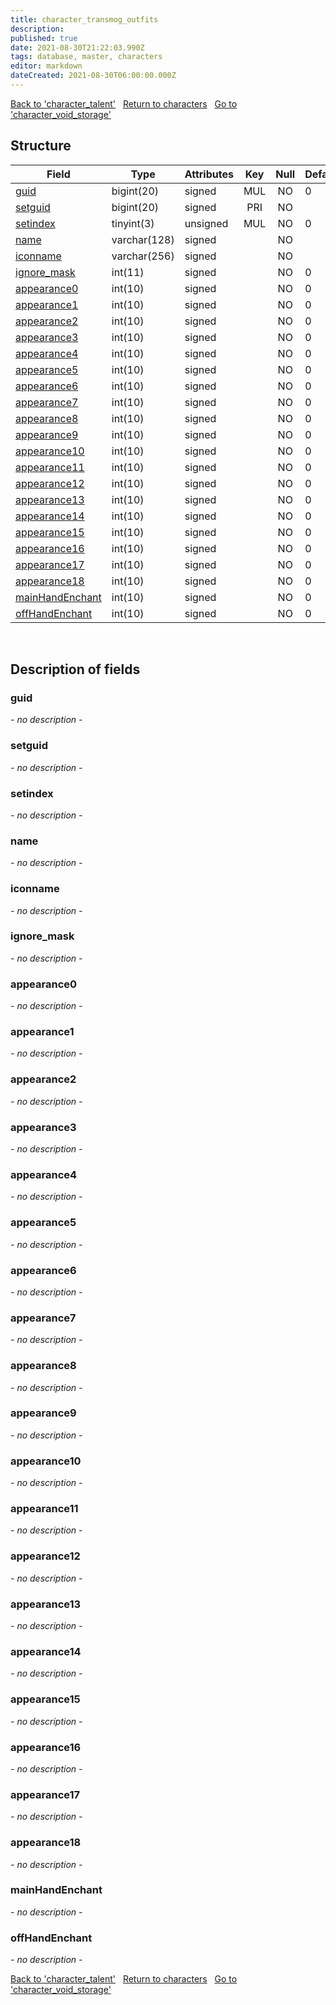 ```yaml
---
title: character_transmog_outfits
description: 
published: true
date: 2021-08-30T21:22:03.990Z
tags: database, master, characters
editor: markdown
dateCreated: 2021-08-30T06:00:00.000Z
---
```


<a href="https://trinitycore.info/de/database/master/characters/character_talent" class="mt-5 v-btn v-btn--depressed v-btn--flat v-btn--outlined theme--light v-size--default darkblue--text text--lighten-3"><span class="v-btn__content"><i aria-hidden="true" class="v-icon notranslate v-icon--left mdi mdi-arrow-left theme--light"></i><span>Back to 'character_talent'</span></span></a>&nbsp;&nbsp;&nbsp;<a href="https://trinitycore.info/de/database/master/characters/home" class="mt-5 v-btn v-btn--depressed v-btn--flat v-btn--outlined theme--light v-size--default darkblue--text text--lighten-3"><span class="v-btn__content"><i aria-hidden="true" class="v-icon notranslate v-icon--left mdi mdi-home-outline theme--light"></i><span>Return to characters</span></span></a>&nbsp;&nbsp;&nbsp;<a href="https://trinitycore.info/de/database/master/characters/character_void_storage" class="mt-5 v-btn v-btn--depressed v-btn--flat v-btn--outlined theme--light v-size--default darkblue--text text--lighten-3"><span class="v-btn__content"><span>Go to 'character_void_storage'</span><i aria-hidden="true" class="v-icon notranslate v-icon--right mdi mdi-arrow-right theme--light"></i></span></a>

## Structure

| Field | Type | Attributes | Key | Null | Default | Extra | Comment |
| --- | --- | --- | :---: | :---: | --- | --- | --- |
| [guid](#guid) | bigint(20) | signed | MUL | NO | 0 |  |  |
| [setguid](#setguid) | bigint(20) | signed | PRI | NO |  | auto_increment |  |
| [setindex](#setindex) | tinyint(3) | unsigned | MUL | NO | 0 |  |  |
| [name](#name) | varchar(128) | signed |  | NO |  |  |  |
| [iconname](#iconname) | varchar(256) | signed |  | NO |  |  |  |
| [ignore_mask](#ignore_mask) | int(11) | signed |  | NO | 0 |  |  |
| [appearance0](#appearance0) | int(10) | signed |  | NO | 0 |  |  |
| [appearance1](#appearance1) | int(10) | signed |  | NO | 0 |  |  |
| [appearance2](#appearance2) | int(10) | signed |  | NO | 0 |  |  |
| [appearance3](#appearance3) | int(10) | signed |  | NO | 0 |  |  |
| [appearance4](#appearance4) | int(10) | signed |  | NO | 0 |  |  |
| [appearance5](#appearance5) | int(10) | signed |  | NO | 0 |  |  |
| [appearance6](#appearance6) | int(10) | signed |  | NO | 0 |  |  |
| [appearance7](#appearance7) | int(10) | signed |  | NO | 0 |  |  |
| [appearance8](#appearance8) | int(10) | signed |  | NO | 0 |  |  |
| [appearance9](#appearance9) | int(10) | signed |  | NO | 0 |  |  |
| [appearance10](#appearance10) | int(10) | signed |  | NO | 0 |  |  |
| [appearance11](#appearance11) | int(10) | signed |  | NO | 0 |  |  |
| [appearance12](#appearance12) | int(10) | signed |  | NO | 0 |  |  |
| [appearance13](#appearance13) | int(10) | signed |  | NO | 0 |  |  |
| [appearance14](#appearance14) | int(10) | signed |  | NO | 0 |  |  |
| [appearance15](#appearance15) | int(10) | signed |  | NO | 0 |  |  |
| [appearance16](#appearance16) | int(10) | signed |  | NO | 0 |  |  |
| [appearance17](#appearance17) | int(10) | signed |  | NO | 0 |  |  |
| [appearance18](#appearance18) | int(10) | signed |  | NO | 0 |  |  |
| [mainHandEnchant](#mainhandenchant) | int(10) | signed |  | NO | 0 |  |  |
| [offHandEnchant](#offhandenchant) | int(10) | signed |  | NO | 0 |  |  |
&nbsp;
## Description of fields

### guid
*- no description -*
&nbsp;

### setguid
*- no description -*
&nbsp;

### setindex
*- no description -*
&nbsp;

### name
*- no description -*
&nbsp;

### iconname
*- no description -*
&nbsp;

### ignore_mask
*- no description -*
&nbsp;

### appearance0
*- no description -*
&nbsp;

### appearance1
*- no description -*
&nbsp;

### appearance2
*- no description -*
&nbsp;

### appearance3
*- no description -*
&nbsp;

### appearance4
*- no description -*
&nbsp;

### appearance5
*- no description -*
&nbsp;

### appearance6
*- no description -*
&nbsp;

### appearance7
*- no description -*
&nbsp;

### appearance8
*- no description -*
&nbsp;

### appearance9
*- no description -*
&nbsp;

### appearance10
*- no description -*
&nbsp;

### appearance11
*- no description -*
&nbsp;

### appearance12
*- no description -*
&nbsp;

### appearance13
*- no description -*
&nbsp;

### appearance14
*- no description -*
&nbsp;

### appearance15
*- no description -*
&nbsp;

### appearance16
*- no description -*
&nbsp;

### appearance17
*- no description -*
&nbsp;

### appearance18
*- no description -*
&nbsp;

### mainHandEnchant
*- no description -*
&nbsp;

### offHandEnchant
*- no description -*
&nbsp;

<a href="https://trinitycore.info/de/database/master/characters/character_talent" class="mt-5 v-btn v-btn--depressed v-btn--flat v-btn--outlined theme--light v-size--default darkblue--text text--lighten-3"><span class="v-btn__content"><i aria-hidden="true" class="v-icon notranslate v-icon--left mdi mdi-arrow-left theme--light"></i><span>Back to 'character_talent'</span></span></a>&nbsp;&nbsp;&nbsp;<a href="https://trinitycore.info/de/database/master/characters/home" class="mt-5 v-btn v-btn--depressed v-btn--flat v-btn--outlined theme--light v-size--default darkblue--text text--lighten-3"><span class="v-btn__content"><i aria-hidden="true" class="v-icon notranslate v-icon--left mdi mdi-home-outline theme--light"></i><span>Return to characters</span></span></a>&nbsp;&nbsp;&nbsp;<a href="https://trinitycore.info/de/database/master/characters/character_void_storage" class="mt-5 v-btn v-btn--depressed v-btn--flat v-btn--outlined theme--light v-size--default darkblue--text text--lighten-3"><span class="v-btn__content"><span>Go to 'character_void_storage'</span><i aria-hidden="true" class="v-icon notranslate v-icon--right mdi mdi-arrow-right theme--light"></i></span></a>

